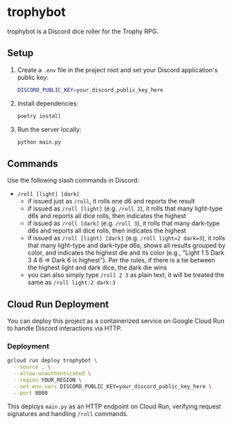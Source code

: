# trophybot

trophybot is a Discord dice roller for the Trophy RPG.

## Setup

1. Create a `.env` file in the project root and set your Discord application's public key:

   ```sh
   DISCORD_PUBLIC_KEY=your_discord_public_key_here
   ```

2. Install dependencies:

   ```sh
   poetry install
   ```

3. Run the server locally:

   ```sh
   python main.py
   ```

## Commands

Use the following slash commands in Discord:

- `/roll [light] [dark]`
  - if issued just as `/roll`, it rolls one d6 and reports the result
  - if issued as `/roll [light]` (e.g. `/roll 2`), it rolls that many light-type d6s and reports all dice rolls, then indicates the highest
  - if issued as `/roll [dark]` (e.g. `/roll 3`), it rolls that many dark-type d6s and reports all dice rolls, then indicates the highest
  - if issued as `/roll [light] [dark]` (e.g. `/roll light=2 dark=3`), it rolls that many light-type and dark-type d6s, shows all results grouped by color, and indicates the highest die and its color (e.g., "Light 1 5 Dark 3 4 6 => Dark 6 is highest"). Per the rules, if there is a tie between the highest light and dark dice, the dark die wins
  - you can also simply type `/roll 2 3` as plain text; it will be treated the same as `/roll light:2 dark:3`

## Cloud Run Deployment

You can deploy this project as a containerized service on Google Cloud Run to handle Discord interactions via HTTP.

### Deployment

```sh
gcloud run deploy trophybot \
  --source . \
  --allow-unauthenticated \
  --region YOUR_REGION \
  --set-env-vars DISCORD_PUBLIC_KEY=your_discord_public_key_here \
  --port 8080
```

This deploys `main.py` as an HTTP endpoint on Cloud Run, verifying request signatures and handling `/roll` commands.
